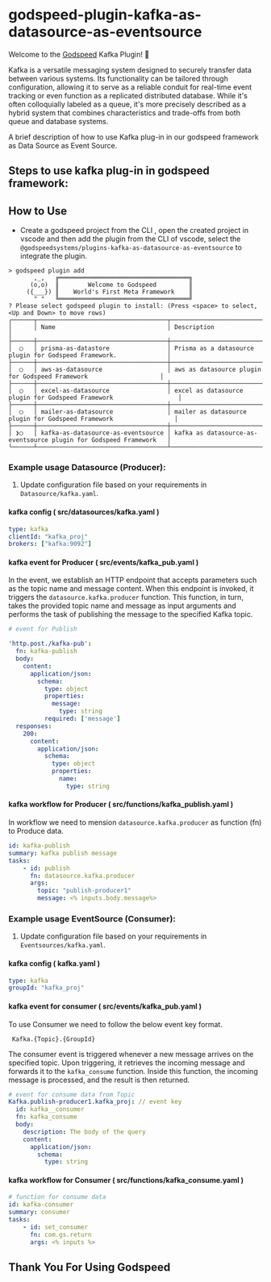 # godspeed-plugin-kafka-as-datasource-as-eventsource

Welcome to the [Godspeed](https://www.godspeed.systems/) Kafka Plugin! 🚀

Kafka is a versatile messaging system designed to securely transfer data between various systems. Its functionality can be tailored through configuration, allowing it to serve as a reliable conduit for real-time event tracking or even function as a replicated distributed database. While it's often colloquially labeled as a queue, it's more precisely described as a hybrid system that combines characteristics and trade-offs from both queue and database systems.

A brief description of how to use Kafka plug-in in our godspeed framework as Data Source as Event Source. 

## Steps to use kafka plug-in in godspeed framework:

## How to Use
- Create a godspeed project from the CLI , open the created project in vscode and then add the plugin from the CLI of vscode, select the `@godspeedsystems/plugins-kafka-as-datasource-as-eventsource` to integrate the plugin.

```
> godspeed plugin add
       ,_,   ╔════════════════════════════════════╗
      (o,o)  ║        Welcome to Godspeed         ║
     ({___}) ║    World's First Meta Framework    ║
       " "   ╚════════════════════════════════════╝
? Please select godspeed plugin to install: (Press <space> to select, <Up and Down> to move rows)
┌──────┬────────────────────────────────────┬────────────────────────────────────────────────────────────────────┐
│      │ Name                               │ Description                                                        │
├──────┼────────────────────────────────────┼────────────────────────────────────────────────────────────────────┤
│  ◯   │ prisma-as-datastore                │ Prisma as a datasource plugin for Godspeed Framework.              │
├──────┼────────────────────────────────────┼────────────────────────────────────────────────────────────────────┤
│  ◯   │ aws-as-datasource                  │ aws as datasource plugin for Godspeed Framework                    │
├──────┼────────────────────────────────────┼────────────────────────────────────────────────────────────────────┤
│  ◯   │ excel-as-datasource                │ excel as datasource plugin for Godspeed Framework                  │
├──────┼────────────────────────────────────┼────────────────────────────────────────────────────────────────────┤
│  ◯   │ mailer-as-datasource               │ mailer as datasource plugin for Godspeed Framework                 │
├──────┼────────────────────────────────────┼────────────────────────────────────────────────────────────────────┤
│ ❯◯   │ kafka-as-datasource-as-eventsource │ kafka as datasource-as-eventsource plugin for Godspeed Framework   │
└──────┴────────────────────────────────────┴────────────────────────────────────────────────────────────────────┘
```

### Example usage Datasource (Producer):

1. Update configuration file based on your requirements in `Datasource/kafka.yaml`.
#### kafka config ( src/datasources/kafka.yaml )
```yaml
type: kafka
clientId: "kafka_proj"
brokers: ["kafka:9092"]
```



#### kafka event for Producer ( src/events/kafka_pub.yaml )
In the event, we establish an HTTP endpoint that accepts parameters such as the topic name and message content. When this endpoint is invoked, it triggers the `datasource.kafka.producer` function. This function, in turn, takes the provided topic name and message as input arguments and performs the task of publishing the message to the specified Kafka topic.
```yaml
# event for Publish

'http.post./kafka-pub':
  fn: kafka-publish
  body:
    content:
      application/json:
        schema:
          type: object
          properties:
            message:
              type: string
          required: ['message']
  responses:
    200:
      content:
        application/json:
          schema:
            type: object
            properties:
              name:
                type: string

```
#### kafka workflow for Producer ( src/functions/kafka_publish.yaml )

In workflow we need to mension `datasource.kafka.producer` as function (fn) to Produce data.

```yaml
id: kafka-publish
summary: kafka publish message
tasks:
    - id: publish
      fn: datasource.kafka.producer
      args:
        topic: "publish-producer1"
        message: <% inputs.body.message%>
```

### Example usage EventSource (Consumer):

1. Update configuration file based on your requirements in `Eventsources/kafka.yaml`.
#### kafka config ( kafka.yaml )
```yaml
type: kafka
groupId: "kafka_proj"

```

#### kafka event for consumer ( src/events/kafka_pub.yaml )

To use Consumer we need to follow the below event key format.

```
 Kafka.{Topic}.{GroupId}
```
The consumer event is triggered whenever a new message arrives on the specified topic. Upon triggering, it retrieves the incoming message and forwards it to the `kafka_consume` function. Inside this function, the incoming message is processed, and the result is then returned.

``` yaml
# event for consume data from Topic
Kafka.publish-producer1.kafka_proj: // event key
  id: kafka__consumer
  fn: kafka_consume
  body:
    description: The body of the query
    content:
      application/json: 
        schema:
          type: string
```
#### kafka workflow for Consumer ( src/functions/kafka_consume.yaml )
```yaml
# function for consume data
id: kafka-consumer
summary: consumer
tasks:
    - id: set_consumer
      fn: com.gs.return
      args: <% inputs %>
```

## Thank You For Using Godspeed 